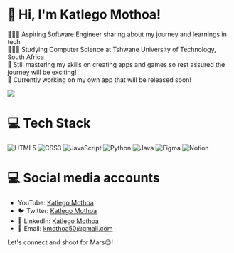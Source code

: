 <!-- Level 3: Add custom code -->

# 👋 Hi, I'm Katlego Mothoa!
👩🏻‍💻 Aspiring Software Engineer sharing about my journey and learnings in tech<br/>
👩🏻‍🎓 Studying Computer Science at Tshwane University of Technology, South Africa<br/>
🎨 Still mastering my skills on creating apps and games so rest assured the journey will be exciting!<br/>
💭 Currently working on my own app that will be released soon!<br/>

<!-- GitHub stats from https://github.com/anuraghazra/github-readme-stats -->
![](https://github-readme-stats.vercel.app/api?username=KatlegoMothoa&theme=radical&hide_border=false&include_all_commits=true&count_private=true)<br/>

# 💻 Tech Stack
<!-- Badges from https://github.com/Ileriayo/markdown-badges -->
![HTML5](https://img.shields.io/badge/html5-%23E34F26.svg?style=for-the-badge&logo=html5&logoColor=white)
![CSS3](https://img.shields.io/badge/css3-%231572B6.svg?style=for-the-badge&logo=css3&logoColor=white)
![JavaScript](https://img.shields.io/badge/javascript-%23323330.svg?style=for-the-badge&logo=javascript&logoColor=%23F7DF1E)
![Python](https://img.shields.io/badge/python-3670A0?style=for-the-badge&logo=python&logoColor=ffdd54)
![Java](https://img.shields.io/badge/java-%23ED8B00.svg?style=for-the-badge&logo=openjdk&logoColor=white)
![Figma](https://img.shields.io/badge/figma-%23F24E1E.svg?style=for-the-badge&logo=figma&logoColor=white)
![Notion](https://img.shields.io/badge/Notion-%23000000.svg?style=for-the-badge&logo=notion&logoColor=white)

# 💻 Social media accounts
-    YouTube: [Katlego Mothoa](https://www.youtube.com/)  
- 🐦 Twitter: [Katlego Mothoa](https://x.com/kmothoa50)  
- 💼 LinkedIn: [Katlego Mothoa](https://www.linkedin.com/in/katlego-mothoa-5b3523362/)  
- 💌 Email: kmothoa50@gmail.com

Let's connect and shoot for Mars😊!
